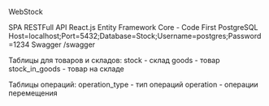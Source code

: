 WebStock

SPA
RESTFull API
React.js
Entity Framework Core - Code First
PostgreSQL 
Host=localhost;Port=5432;Database=Stock;Username=postgres;Password=1234
Swagger /swagger

Таблицы для товаров и складов:
stock - склад
goods - товар
stock_in_goods - товар на складе

Таблицы операций:
operation_type - тип операций
operation -  операции перемещения
